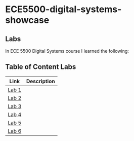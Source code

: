 # ECE5500-digital-systems-showcase

## Labs
In ECE 5500 Digital Systems course I learned the following:


## Table of Content Labs

  | Link | Description |
  | ---- | ----------- |
  | [Lab 1](https://github.com/DavidGuamanDavila/ECE5500-digital-systems-showcase/tree/main/Lab1) | |
  | [Lab 2](https://github.com/DavidGuamanDavila/ECE5500-digital-systems-showcase/tree/main/Lab2) | |
  | [Lab 3](https://github.com/DavidGuamanDavila/ECE5500-digital-systems-showcase/tree/main/Lab3) | |
  | [Lab 4](https://github.com/DavidGuamanDavila/ECE5500-digital-systems-showcase/tree/main/Lab4) |  |
  | [Lab 5](https://github.com/DavidGuamanDavila/ECE5500-digital-systems-showcase/tree/main/Lab5) | |
  | [Lab 6](https://github.com/DavidGuamanDavila/ECE5500-digital-systems-showcase/tree/main/Lab6) |  |
